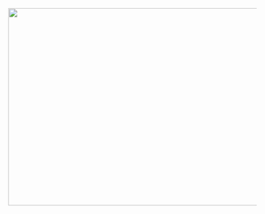 <img src='https://github.com/sammydowds/django-rest-automate-pm/blob/master/djangorestautomatepm/ground_control.png' width="700" height="400"/>
